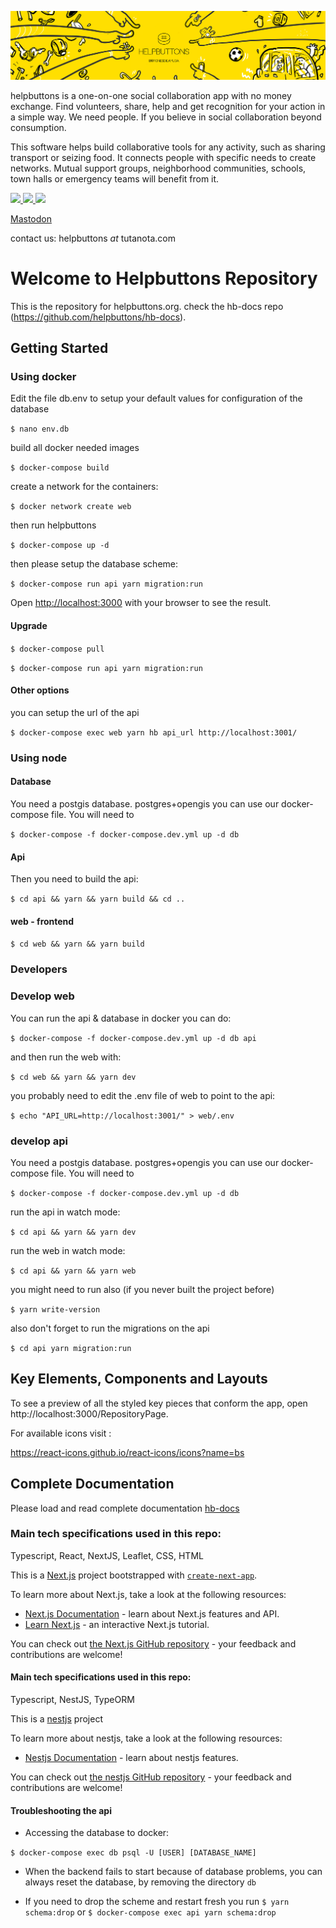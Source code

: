 ![HB cover](/web/public/assets/images/hb_landscape_02_small.jpg?raw=true "hb cover")

helpbuttons is a one-on-one social collaboration app with no money exchange. Find volunteers, share, help and get recognition for your action in a simple way. We need people. If you believe in social collaboration beyond consumption.

This software helps build collaborative tools for any activity, such as sharing transport or seizing food. It connects people with specific needs to create networks. Mutual support groups, neighborhood communities, schools, town halls or emergency teams will benefit from it.

[<img src="https://static.fsf.org/nosvn/images/socials/mastodon.png" width="48">
](https://fosstodon.org/@helpbuttonsorg)
[<img src="https://lh3.googleusercontent.com/-DE6obBjEEko/YJ_w7v1-0WI/AAAAAAAAI1c/LVh2thnkuk88FBGAbm0hpuzHSXZcwGjaACLcBGAsYHQ/image.png" width="48">
](https://t.me/+ls0xkQlG8uBlZjZk)
[<img src="https://apkbolt.com/wp-content/uploads/2018/08/Discord-Apk.png" width="48">
](https://discord.gg/UBKWHuj2Vn)

<a rel="me" href="https://fosstodon.org/@helpbuttonsorg">Mastodon</a>

contact us: helpbuttons _at_ tutanota.com
# Welcome to Helpbuttons Repository

This is the repository for helpbuttons.org. check the hb-docs repo (https://github.com/helpbuttons/hb-docs).
## Getting Started

### Using docker
Edit the file db.env to setup your default values for configuration of the database

`$ nano env.db`

build all docker needed images

`$ docker-compose build`

create a network for the containers:

`$ docker network create web`

then run helpbuttons

`$ docker-compose up -d`

then please setup the database scheme:

`$ docker-compose run api yarn migration:run`

Open [http://localhost:3000](http://localhost:3000) with your browser to see the result.

#### Upgrade

`$ docker-compose pull`

`$ docker-compose run api yarn migration:run`

#### Other options
you can setup the url of the api

`$ docker-compose exec web yarn hb api_url http://localhost:3001/`

### Using node

#### Database
You need a postgis database. postgres+opengis you can use our docker-compose file. You will need to 

`$ docker-compose -f docker-compose.dev.yml up -d db`

#### Api
Then you need to build the api:

`$ cd api && yarn && yarn build && cd ..`
 
#### web - frontend

`$ cd web && yarn && yarn build`

### Developers

### Develop web
You can run the api & database in docker you can do:

`$ docker-compose -f docker-compose.dev.yml up -d db api`

and then run the web with:

`$ cd web && yarn && yarn dev`

you probably need to edit the .env file of web to point to the api:

`$ echo "API_URL=http://localhost:3001/" > web/.env`

### develop api
You need a postgis database. postgres+opengis you can use our docker-compose file. You will need to 

`$ docker-compose -f docker-compose.dev.yml up -d db`

run the api in watch mode:

`$ cd api && yarn && yarn dev`

run the web in watch mode:

`$ cd api && yarn && yarn web`

you might need to run also (if you never built the project before)

`$ yarn write-version`

also don't forget to run the migrations on the api

`$ cd api yarn migration:run`

## Key Elements, Components and Layouts

To see a preview of all the styled key pieces that conform the app, open http://localhost:3000/RepositoryPage.

For available icons visit :

https://react-icons.github.io/react-icons/icons?name=bs

## Complete Documentation

Please load and read complete documentation
[hb-docs](https://github.com/helpbuttons/hb-docs)


### Main tech specifications used in this repo:

Typescript, React, NextJS, Leaflet, CSS, HTML

This is a [Next.js](https://nextjs.org/) project bootstrapped with [`create-next-app`](https://github.com/vercel/next.js/tree/canary/packages/create-next-app).

To learn more about Next.js, take a look at the following resources:

- [Next.js Documentation](https://nextjs.org/docs) - learn about Next.js features and API.
- [Learn Next.js](https://nextjs.org/learn) - an interactive Next.js tutorial.

You can check out [the Next.js GitHub repository](https://github.com/vercel/next.js/) - your feedback and contributions are welcome!


#### Main tech specifications used in this repo:

Typescript, NestJS, TypeORM

This is a [nestjs](https://nestjs.com/) project

To learn more about nestjs, take a look at the following resources:

- [Nestjs Documentation](https://docs.nestjs.com/) - learn about nestjs features.

You can check out [the nestjs GitHub repository](https://github.com/nestjs/nest) - your feedback and contributions are welcome!


#### Troubleshooting the api

- Accessing the database to docker:

`$ docker-compose exec db psql -U [USER] [DATABASE_NAME]`

- When the backend fails to start because of database problems, you can always reset the database, by removing the directory `db`

- If you need to drop the scheme and restart fresh you run
`$ yarn schema:drop` or `$ docker-compose exec api yarn schema:drop`

